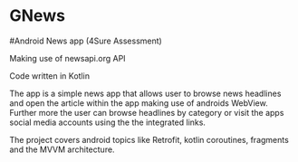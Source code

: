 # GNews
#Android News app (4Sure Assessment)

Making use of newsapi.org API 

Code written in Kotlin

The app is a simple news app that allows user to browse news headlines and open the article within the app
making use of androids WebView. Further more the user can browse headlines by category or visit the apps 
social media accounts using the the integrated links.

The project covers android topics like Retrofit, kotlin coroutines, fragments and the MVVM architecture.
